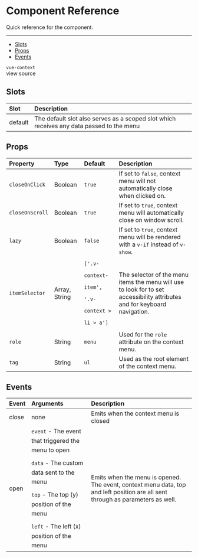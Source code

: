 # Component Reference

Quick reference for the component.

---

- [Slots](#slots)
- [Props](#props)
- [Events](#events)

<div class="flex flex-wrap justify-between mt-5">
    <div>
        <code>vue-context</code>
    </div>
    <larecipe-button tag="a" href="https://github.com/rawilk/vue-context/blob/master/src/js/vue-context.vue" target="_blank" radius="full" type="info">
    view source
    </larecipe-button>
</div> 

<a name="slots"></a>
## Slots

| Slot | Description |
| :- | :- |
| default | The default slot also serves as a scoped slot which receives any data passed to the menu |

<a name="props"></a>
## Props

| Property | Type | Default | Description |
| :--- | :--- | :--- | :--- |
| `closeOnClick` | Boolean | `true` | If set to `false`, context menu will not automatically close when clicked on. |
| `closeOnScroll` | Boolean | `true` | If set to `true`, context menu will automatically close on window scroll. |
| `lazy` | Boolean | `false` | If set to `true`, context menu will be rendered with a `v-if` instead of `v-show`. |
| `itemSelector` | Array, String | <code style="line-height:32px;">['.v-context-item', '.v-context > li > a']</code> | The selector of the menu items the menu will use to look for to set accessibility attributes and for keyboard navigation. |
| `role` | String | `menu` | Used for the `role` attribute on the context menu. |
| `tag` | String | `ul` | Used as the root element of the context menu. |

<a name="events"></a>
## Events

| Event | Arguments | Description |
| :--- | :--- | :--- |
| close | none | Emits when the context menu is closed |
| open | <div style="line-height:25px;">`event` - The event that triggered the menu to open</div><div style="line-height:25px;margin-top:10px;">`data` - The custom data sent to the menu</div><div style="line-height:25px;margin-top:10px;">`top` - The top (y) position of the menu</div><div style="line-height:25px;margin-top:10px;">`left` - The left (x) position of the menu</div> | Emits when the menu is opened. The event, context menu data, top and left position are all sent through as parameters as well. |
